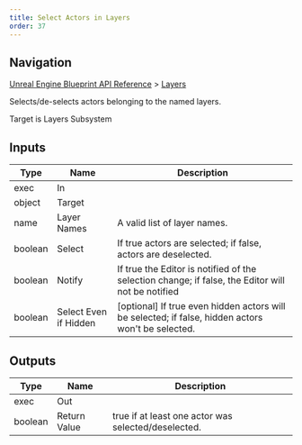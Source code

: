 ```yaml
---
title: Select Actors in Layers
order: 37
---
```

## Navigation

[Unreal Engine Blueprint API Reference](https://dev.epicgames.com/documentation/en-us/unreal-engine/BlueprintAPI) > [Layers](https://dev.epicgames.com/documentation/en-us/unreal-engine/BlueprintAPI/Layers)

Selects/de-selects actors belonging to the named layers.

Target is Layers Subsystem

## Inputs

| Type | Name | Description |
| --- | --- | --- |
| exec | In |  |
| object | Target |  |
| name | Layer Names | A valid list of layer names. |
| boolean | Select | If true actors are selected; if false, actors are deselected. |
| boolean | Notify | If true the Editor is notified of the selection change; if false, the Editor will not be notified |
| boolean | Select Even if Hidden | \[optional\] If true even hidden actors will be selected; if false, hidden actors won't be selected. |

## Outputs

| Type | Name | Description |
| --- | --- | --- |
| exec | Out |  |
| boolean | Return Value | true if at least one actor was selected/deselected. |
